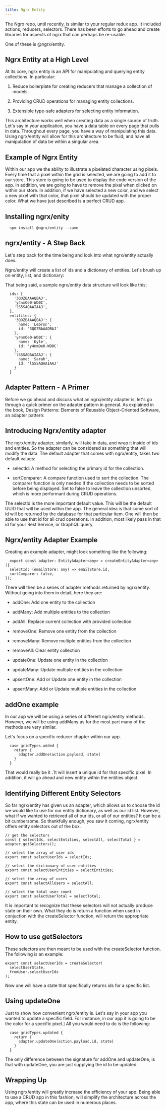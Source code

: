 ```yaml
---
title: Ngrx Entity
---
```


The Ngrx repo, until recently, is similar to your regular redux app. It
included actions, reducers, selectors. There has been efforts to go
ahead and create libraries for aspects of ngrx that can perhaps be
re-usable.

One of these is \@ngrx/entity.

 Ngrx Entity at a High Level 
----------------------------

At its core, ngrx entity is an API for manipulating and querying entity
collections. In particular:

1.  Reduce boilerplate for creating reducers that manage a collection of
    models.

2.  Providing CRUD operations for managing entity collections.

3.  Extensible type-safe adapters for selecting entity information.

This architecture works well when creating data as a single source of
truth. Let's say in your application, you have a data table on every
page that pulls in data. Throughout every page, you have a way of
manipulating this data. Using ngrx/entity will allow for this
architecture to be fluid, and have all manipulation of data be within a
singular area.

 Example of Ngrx Entity 
-----------------------

Within our app we the ability to illustrate a pixelated character using
pixels. Every time that a pixel within the grid is selected, we are
going to add it to our store. This store is going to be used to display
the code version of the app. In addition, we are going to have to remove
the pixel when clicked on within our store. In addition, if we have
selected a new color, and we select a new pixel with that color, that
pixel should be updated with the proper color. What we have just
described is a perfect CRUD app.

 Installing ngrx/enity 
----------------------

      npm install @ngrx/entity --save

 ngrx/entity - A Step Back 
--------------------------

Let's step back for the time being and look into what ngrx/entity
actually does.

Ngrx/entity will create a list of ids and a dictionary of entities.
Let's brush up on entity, list, and dictionary:

That being said, a sample ngrx/entity data structure will look like
this:

      ids: [
        '3QOZBAAAQBAJ',
        'y4nmOe0-WD0C',
        'lS5SAQAAIAAJ',
      ],
      entitites: {
        '3QOZBAAAQBAJ': {
          name: 'Lebron',
          id: '3QOZBAAAQBAJ'
        },
        'y4nmOe0-WD0C': {
          name: 'Kyle',
          id: 'y4nmOe0-WD0C'
        },
        'lS5SAQAAIAAJ': {
          name: 'Sarah',
          id: 'lS5SAQAAIAAJ'
        }
      }

 Adapter Pattern - A Primer 
---------------------------

Before we go ahead and discuss what an ngrx/entity adapter is, let's go
through a quick primer on the adapter pattern in general. As explained
in the book, Design Patterns: Elements of Reusable Object-Oriented
Software, an adapter pattern:

 Introducing Ngrx/entity adapter 
--------------------------------

The ngrx/entity adapter, similarly, will take in data, and wrap it
inside of ids and entities. So the adapter can be considered as
something that will modify the data. The default adapter that comes with
ngrx/entity, takes two default values:

-   selectId: A method for selecting the primary id for the collection.

-   sortComparer: A compare function used to sort the collection. The
    comparer function is only needed if the collection needs to be
    sorted before being displayed. Set to false to leave the collection
    unsorted, which is more performant during CRUD operations.

The selectId is the more important default value. This will be the
default UUID that will be used within the app. The general idea is that
some sort of id will be returned by the database for that particular
item. One will then be able to use that id for all crud operations. In
addition, most likely pass in that id for your Rest Service, or GraphQL
query.

 Ngrx/entity Adapter Example 
----------------------------

Creating an example adapter, might look something like the following:

      export const adapter: EntityAdapter<any> = createEntityAdapter<any>({
      selectId: (emailStore: any) => emailStore.id,
      sortComparer: false,
    });

There will then be a series of adapter methods returned by ngrx/entity.
Without going into them in detail, here they are:

-   addOne: Add one entity to the collection

-   addMany: Add multiple entities to the collection

-   addAll: Replace current collection with provided collection

-   removeOne: Remove one entity from the collection

-   removeMany: Remove multiple entities from the collection

-   removeAll: Clear entity collection

-   updateOne: Update one entity in the collection

-   updateMany: Update multiple entities in the collection

-   upsertOne: Add or Update one entity in the collection

-   upsertMany: Add or Update multiple entities in the collection

 addOne example 
---------------

In our app we will be using a series of different ngrx/entity methods.
However, we will be using addMany as for the most part many of the
methods are very similar.

Let's focus on a specific reducer chapter within our app.

      case gridTypes.added {
        return {
          adapter.addOne(action.payload, state)
        }
      }

That would really be it .̂ It will insert a unique id for that specific
pixel. In addition, it will go ahead and new entity within the entities
object.

 Identifying Different Entity Selectors 
---------------------------------------

So far ngrx/entity has given us an adapter, which allows us to choose
the id we would like to use for our entity dictionary, as well as our id
list. However, what if we wanted to retrieved all of our ids, or all of
our entities? It can be a bit cumbersome. So thankfully enough, you saw
it coming, ngrx/entity offers entity selectors out of the box.

    // get the selectors
    const { selectIds, selectEntities, selectAll, selectTotal } = adapter.getSelectors();

    // select the array of user ids
    export const selectUserIds = selectIds;

    // select the dictionary of user entities
    export const selectUserEntities = selectEntities;

    // select the array of users
    export const selectAllUsers = selectAll;

    // select the total user count
    export const selectUserTotal = selectTotal;

It is important to recognize that these selectors will not actually
produce state on their own. What they do is return a function when used
in conjuction with the createSelector function, will return the
appropriate entity.

 How to use getSelectors 
------------------------

These selectors are then meant to be used with the createSelector
function. The following is an example:

    export const selectUserIds = createSelector(
      selectUserState,
      fromUser.selectUserIds
    );

Now one will have a state that specifically returns ids for a specific
list.

 Using updateOne 
----------------

Just to show how convenient ngrx/entity is. Let's say in your app you
wanted to update a specific field. For instance, in our app it is going
to be the color for a specific pixel.\] All you would need to do is the
following:

      case gridTypes.updated {
        return {
          adapter.updateOne(action.payload.id, state)
        }
      }

The only difference between the signature for addOne and updateOne, is
that with updateOne, you are just supplying the id to be updated.

 Wrapping Up 
------------

Using ngrx/entity will greatly increase the efficiency of your app.
Being able to use a CRUD app in this fashion, will simplify the
architecture across the app, where this state can be used in numerous
places.
